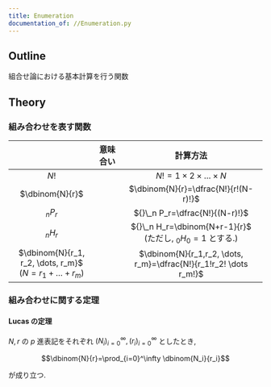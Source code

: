 ```yaml
---
title: Enumeration
documentation_of: //Enumeration.py
---
```


## Outline

組合せ論における基本計算を行う関数

## Theory

### 組み合わせを表す関数

||意味合い|計算方法|
|:--:|:--:|:--:|
|$N!$||$N!=1 \times 2 \times \dots \times N$|
|$\dbinom{N}{r}$||$\dbinom{N}{r}=\dfrac{N!}{r!(N-r)!}$|
|${}_n P_r$||${}\_n P_r=\dfrac{N!}{(N-r)!}$|
|${}_n H_r$||${}\_n H_r=\dbinom{N+r-1}{r}$ <br> (ただし, $_0H_0=1$ とする.)|
|$\dbinom{N}{r_1, r_2, \dots, r_m}$ <br> $(N=r_1+\dots+r_m)$||$\dbinom{N}{r_1,r_2, \dots, r_m}=\dfrac{N!}{r_1!r_2! \dots r_m!}$|

### 組み合わせに関する定理

#### Lucas の定理

$N,r$ の $p$ 進表記をそれぞれ $(N_i)_{i=0}^{\infty}, (r_i)_{i=0}^\infty$ としたとき,

$$\dbinom{N}{r}=\prod_{i=0}^\infty \dbinom{N_i}{r_i}$$

が成り立つ.